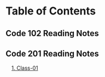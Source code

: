 # Table of Contents

## Code 102 Reading Notes

## Code 201 Reading Notes

&nbsp;&nbsp;&nbsp;&nbsp;[1. Class-01](class-01)
<!--
&nbsp;&nbsp;&nbsp;&nbsp;[2](#2)  
&nbsp;&nbsp;&nbsp;&nbsp;[3](#3)  
&nbsp;&nbsp;&nbsp;&nbsp;[4](#4)  
&nbsp;&nbsp;&nbsp;&nbsp;[5](#5)  
&nbsp;&nbsp;&nbsp;&nbsp;[6](#6)  
&nbsp;&nbsp;&nbsp;&nbsp;[7](#7)  
&nbsp;&nbsp;&nbsp;&nbsp;[8](#8)  
&nbsp;&nbsp;&nbsp;&nbsp;[9](#9)  
&nbsp;&nbsp;&nbsp;&nbsp;[10](#10)  
&nbsp;&nbsp;&nbsp;&nbsp;[11](#11)  
&nbsp;&nbsp;&nbsp;&nbsp;[12](#12)  
&nbsp;&nbsp;&nbsp;&nbsp;[13](#13)  
&nbsp;&nbsp;&nbsp;&nbsp;[14](#14)  
&nbsp;&nbsp;&nbsp;&nbsp;[15](#15)  
-->
